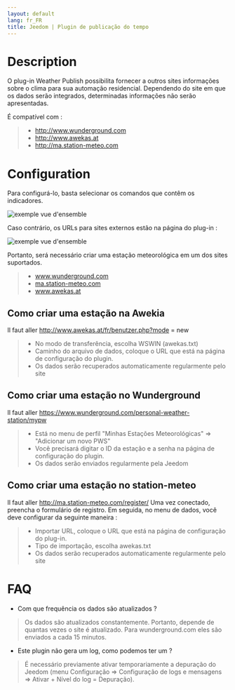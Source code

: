 ```yaml
---
layout: default
lang: fr_FR
title: Jeedom | Plugin de publicação do tempo
---
```


# Description

O plug-in Weather Publish possibilita fornecer a outros sites informações sobre o clima para sua automação residencial.
Dependendo do site em que os dados serão integrados, determinadas informações não serão apresentadas.

É compatível com :

>- <a href="http://www.wunderground.com">http://www.wunderground.com</a>
>- <a href="http://www.awekas.at">http://www.awekas.at</a>
>- <a href="http://ma.station-meteo.com">http://ma.station-meteo.com</a>

# Configuration

Para configurá-lo, basta selecionar os comandos que contêm os indicadores.

![exemple vue d'ensemble](../images/publiemeteo_screenshot2.png)

Caso contrário, os URLs para sites externos estão na página do plug-in :

![exemple vue d'ensemble](../images/publiemeteo_screenshot1.png)


Portanto, será necessário criar uma estação meteorológica em um dos sites suportados.

>- <a href="http://www.wunderground.com">www.wunderground.com</a>
>- <a href="http://ma.station-meteo.com">ma.station-meteo.com</a>
>- <a href="http://www.awekas.at">www.awekas.at</a>

## Como criar uma estação na Awekia
Il faut aller <a href="http://www.awekas.at/fr/benutzer.php?mode=new">http://www.awekas.at/fr/benutzer.php?mode = new </a>

>- No modo de transferência, escolha WSWIN (awekas.txt)
>- Caminho do arquivo de dados, coloque o URL que está na página de configuração do plugin.
>- Os dados serão recuperados automaticamente regularmente pelo site

## Como criar uma estação no Wunderground
Il faut aller <a href="https://www.wunderground.com/personal-weather-station/mypw">https://www.wunderground.com/personal-weather-station/mypw</a>

>- Está no menu de perfil "Minhas Estações Meteorológicas" => "Adicionar um novo PWS"
>- Você precisará digitar o ID da estação e a senha na página de configuração do plugin.
>- Os dados serão enviados regularmente pela Jeedom

## Como criar uma estação no station-meteo
Il faut aller <a href="http://ma.station-meteo.com/register/">http://ma.station-meteo.com/register/</a>
Uma vez conectado, preencha o formulário de registro. Em seguida, no menu de dados, você deve configurar da seguinte maneira :

>- Importar URL, coloque o URL que está na página de configuração do plug-in.
>- Tipo de importação, escolha awekas.txt
>- Os dados serão recuperados automaticamente regularmente pelo site

# FAQ

- Com que frequência os dados são atualizados ?
>Os dados são atualizados constantemente. Portanto, depende de quantas vezes o site é atualizado.
>Para wunderground.com eles são enviados a cada 15 minutos.

- Este plugin não gera um log, como podemos ter um ?
>É necessário previamente ativar temporariamente a depuração do Jeedom (menu Configuração => Configuração de logs e mensagens => Ativar + Nível do log = Depuração).
